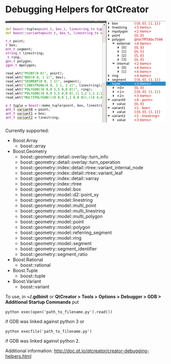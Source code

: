 # Debugging Helpers for QtCreator

![example](example.png)

Currently supported:

* Boost.Array
  * boost::array
* Boost.Geometry
  * boost::geometry::detail::overlay::turn_info
  * boost::geometry::detail::overlay::turn_operation
  * boost::geometry::index::detail::rtree::variant_internal_node
  * boost::geometry::index::detail::rtree::variant_leaf
  * boost::geometry::index::detail::varray
  * boost::geometry::index::rtree
  * boost::geometry::model::box
  * boost::geometry::model::d2::point_xy
  * boost::geometry::model::linestring
  * boost::geometry::model::multi_point
  * boost::geometry::model::multi_linestring
  * boost::geometry::model::multi_polygon
  * boost::geometry::model::point
  * boost::geometry::model::polygon
  * boost::geometry::model::referring_segment
  * boost::geometry::model::ring
  * boost::geometry::model::segment
  * boost::geometry::segment_identifier
  * boost::geometry::segment_ratio
* Boost.Rational
  * boost::rational
* Boost.Tuple
  * boost::tuple
* Boost.Variant
  * boost::variant

To use, in **~/.gdbinit** or **QtCreator > Tools > Options > Debugger > GDB > Additional Startup Commands** put

    python exec(open('path_to_filename.py').read())

if GDB was linked against python 3 or

    python execfile('path_to_filename.py')

if GDB was linked against python 2.

Additional information: http://doc.qt.io/qtcreator/creator-debugging-helpers.html
